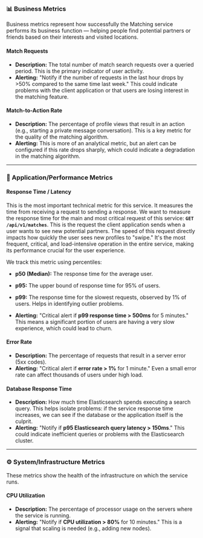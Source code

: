 ### 📊 Business Metrics
Business metrics represent how successfully the Matching service performs its business function — helping people find potential partners or friends based on their interests and visited locations.

#### Match Requests
- **Description:** The total number of match search requests over a queried period. This is the primary indicator of user activity.
- **Alerting:** "Notify if the number of requests in the last hour drops by >50% compared to the same time last week." This could indicate problems with the client application or that users are losing interest in the matching feature.

#### Match-to-Action Rate
- **Description:** The percentage of profile views that result in an action (e.g., starting a private message conversation). This is a key metric for the quality of the matching algorithm.
- **Alerting:** This is more of an analytical metric, but an alert can be configured if this rate drops sharply, which could indicate a degradation in the matching algorithm.

---

### 🚀 Application/Performance Metrics

#### Response Time / Latency
This is the most important technical metric for this service. It measures the time from receiving a request to sending a response. We want to measure the response time for the main and most critical request of this service: **`GET /api/v1/matches`**. This is the request the client application sends when a user wants to see new potential partners. The speed of this request directly impacts how quickly the user sees new profiles to "swipe." It's the most frequent, critical, and load-intensive operation in the entire service, making its performance crucial for the user experience.

We track this metric using percentiles:
- **p50 (Median):** The response time for the average user.
- **p95:** The upper bound of response time for 95% of users.
- **p99:** The response time for the slowest requests, observed by 1% of users. Helps in identifying outlier problems.

- **Alerting:** "Critical alert if **p99 response time > 500ms** for 5 minutes." This means a significant portion of users are having a very slow experience, which could lead to churn.

#### Error Rate
- **Description:** The percentage of requests that result in a server error (5xx codes).
- **Alerting:** "Critical alert if **error rate > 1%** for 1 minute." Even a small error rate can affect thousands of users under high load.

#### Database Response Time
- **Description:** How much time Elasticsearch spends executing a search query. This helps isolate problems: if the service response time increases, we can see if the database or the application itself is the culprit.
- **Alerting:** "Notify if **p95 Elasticsearch query latency > 150ms**." This could indicate inefficient queries or problems with the Elasticsearch cluster.

---

### ⚙️ System/Infrastructure Metrics
These metrics show the health of the infrastructure on which the service runs.

#### CPU Utilization
- **Description:** The percentage of processor usage on the servers where the service is running.
- **Alerting:** "Notify if **CPU utilization > 80%** for 10 minutes." This is a signal that scaling is needed (e.g., adding new nodes).